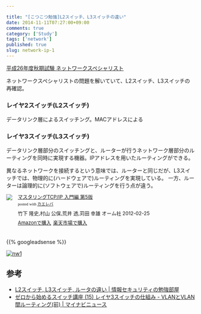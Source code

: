 ```yaml
---

title: "[こつこつ勉強]L2スイッチ、L3スイッチの違い"
date: 2014-11-11T07:27:00+09:00
comments: true
category: ['Study']
tags: ['network']
published: true
slug: network-ip-1
---
```


[平成26年度秋期試験 ネットワークスペシャリスト](https://www.jitec.ipa.go.jp/1_04hanni_sukiru/mondai_kaitou_2014h26_2/2014h26a_nw_pm2_qs.pdf "平成26年度秋期試験")


ネットワークスペシャリストの問題を解いていて、L2スイッチ、L3スイッチの再確認。


### レイヤ2スイッチ(L2スイッチ)

データリンク層によるスイッチング。MACアドレスによる


### レイヤ3スイッチ(L3スイッチ)
データリンク層部分のスイッチングと、ルーターが行うネットワーク層部分のルーティングを同時に実現する機器。IPアドレスを用いたルーティングができる。

異なるネットワークを接続するという意味では、ルーターと同じだが、L3スイッチでは、物理的に(ハードウェアで)ルーティングを実現している。
一方、ルーターは論理的に(ソフトウェアで)ルーティングを行う点が違う。



<div class="kaerebalink-box" style="text-align:left;padding-bottom:20px;font-size:small;/zoom: 1;overflow: hidden;"><div class="kaerebalink-image" style="float:left;margin:0 15px 10px 0;"><a href="http://www.amazon.co.jp/exec/obidos/ASIN/4274068765/meganii-22/ref=nosim/" rel="nofollow" target="_blank"><img src="https://images-na.ssl-images-amazon.com/images/I/41q4NI124yL._SL160_.jpg" style="border: none;" /></a></div><div class="kaerebalink-info" style="line-height:120%;/zoom: 1;overflow: hidden;"><div class="kaerebalink-name" style="margin-bottom:10px;line-height:120%"><a href="http://www.amazon.co.jp/exec/obidos/ASIN/4274068765/meganii-22/ref=nosim/" rel="nofollow" target="_blank">マスタリングTCP/IP 入門編 第5版</a><div class="kaerebalink-powered-date" style="font-size:8pt;margin-top:5px;font-family:verdana;line-height:120%">posted with <a href="http://kaereba.com" rel="nofollow" target="_blank">カエレバ</a></div></div><div class="kaerebalink-detail" style="margin-bottom:5px;">竹下 隆史,村山 公保,荒井 透,苅田 幸雄 オーム社 2012-02-25    </div><div class="kaerebalink-link1" style="margin-top:10px;"><div class="shoplinkamazon" style="display:inline;margin-right:5px"><a href="http://www.amazon.co.jp/gp/search?keywords=TCP%2FIP&__mk_ja_JP=%83J%83%5E%83J%83i&tag=meganii-22" rel="nofollow" target="_blank" title="アマゾン" >Amazonで購入</a></div><div class="shoplinkrakuten" style="display:inline;margin-right:5px"><a href="http://hb.afl.rakuten.co.jp/hgc/0f1c1106.d5997202.117c2ed9.4ab7d4d2/?pc=http%3A%2F%2Fsearch.rakuten.co.jp%2Fsearch%2Fmall%2FTCP%252FIP%2F-%2Ff.1-p.1-s.1-sf.0-st.A-v.2%3Fx%3D0%26scid%3Daf_ich_link_urltxt%26m%3Dhttp%3A%2F%2Fm.rakuten.co.jp%2F" rel="nofollow" target="_blank" title="楽天市場" >楽天市場で購入</a></div></div></div><div class="booklink-footer" style="clear: left"></div></div>



{{% googleadsense %}}


<p><a href="https://www.flickr.com/photos/35571855@N06/15571877950" title="nw1by meganii, on Flickr"><img class="img-responsive" src="https://farm4.staticflickr.com/3943/15571877950_067707d890_z.jpg" alt="nw1"></a></p>

## 参考
- [L2スイッチ, L3スイッチ, ルータの違い | 情報セキュリティの勉強部屋](http://sc.ipsecdh.net/entry/656)
- [ゼロから始めるスイッチ講座 (15) レイヤ3スイッチの仕組み - VLANとVLAN間ルーティング(前) | マイナビニュース](http://news.mynavi.jp/series/networkswitch/015/)

